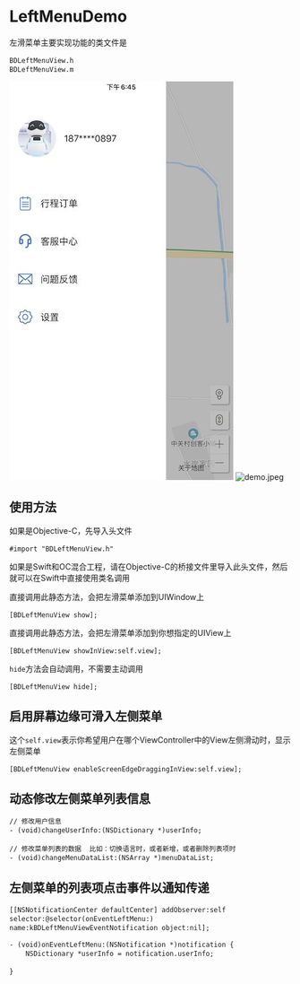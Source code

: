 # LeftMenuDemo  


左滑菜单主要实现功能的类文件是
```
BDLeftMenuView.h
BDLeftMenuView.m
``` 
![demo.jpeg](https://github.com/VictorZhang2014/LeftMenuDemo/blob/master/demo.jpeg)
![demo.jpeg](https://github.com/VictorZhang2014/LeftMenuDemo/blob/master/demo.gif)


## 使用方法 
如果是Objective-C，先导入头文件
```
#import "BDLeftMenuView.h"
```
如果是Swift和OC混合工程，请在Objective-C的桥接文件里导入此头文件，然后就可以在Swift中直接使用类名调用

直接调用此静态方法，会把左滑菜单添加到UIWindow上
```
[BDLeftMenuView show];
```
直接调用此静态方法，会把左滑菜单添加到你想指定的UIView上
```
[BDLeftMenuView showInView:self.view];
```
`hide`方法会自动调用，不需要主动调用
```
[BDLeftMenuView hide];
```


## 启用屏幕边缘可滑入左侧菜单
这个`self.view`表示你希望用户在哪个ViewController中的View左侧滑动时，显示左侧菜单
```
[BDLeftMenuView enableScreenEdgeDraggingInView:self.view];
```

## 动态修改左侧菜单列表信息
```
// 修改用户信息
- (void)changeUserInfo:(NSDictionary *)userInfo;

// 修改菜单列表的数据  比如：切换语言时，或者新增，或者删除列表项时
- (void)changeMenuDataList:(NSArray *)menuDataList;
```

## 左侧菜单的列表项点击事件以通知传递
```
[[NSNotificationCenter defaultCenter] addObserver:self selector:@selector(onEventLeftMenu:) name:kBDLeftMenuViewEventNotification object:nil];
```
```
- (void)onEventLeftMenu:(NSNotification *)notification {
    NSDictionary *userInfo = notification.userInfo;

}
```


